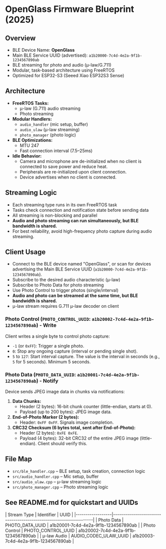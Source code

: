 # OpenGlass Firmware Blueprint (2025)

## Overview
- BLE Device Name: **OpenGlass**
- Main BLE Service UUID (advertised): `a1b20000-7c4d-4e2a-9f1b-1234567890ab`
- BLE streaming for photo and audio (μ-law/G.711)
- Modular, task-based architecture using FreeRTOS
- Optimized for ESP32-S3 (Seeed Xiao ESP32S3 Sense)

## Architecture
- **FreeRTOS Tasks:**
    - μ-law (G.711) audio streaming
    - Photo streaming
- **Modular Handlers:**
    - `audio_handler` (mic setup, buffer)
    - `audio_ulaw` (μ-law streaming)
    - `photo_manager` (photo logic)
- **BLE Optimizations:**
    - MTU 247
    - Fast connection interval (7.5–25ms)
- **Idle Behavior:**
    - Camera and microphone are de-initialized when no client is connected to save power and reduce heat.
    - Peripherals are re-initialized upon client connection.
    - Device advertises when no client is connected.

## Streaming Logic
- Each streaming type runs in its own FreeRTOS task
- Tasks check connection and notification state before sending data
- All streaming is non-blocking and parallel
- **Audio and photo streaming can run simultaneously, but BLE bandwidth is shared.**
- For best reliability, avoid high-frequency photo capture during audio streaming.

## Client Usage
- Connect to the BLE device named "OpenGlass", or scan for devices advertising the Main BLE Service UUID (`a1b20000-7c4d-4e2a-9f1b-1234567890ab`).
- Subscribe to the desired audio characteristic (μ-law)
- Subscribe to Photo Data for photo streaming
- Use Photo Control to trigger photos (single/interval)
- **Audio and photo can be streamed at the same time, but BLE bandwidth is shared.**
- μ-law stream requires G.711 μ-law decoder on client

### Photo Control (`PHOTO_CONTROL_UUID`: `a1b20002-7c4d-4e2a-9f1b-1234567890ab`) - Write
Client writes a single byte to control photo capture:
- `-1` (or `0xFF`): Trigger a single photo.
- `0`: Stop any ongoing capture (interval or pending single shot).
- `5` to `127`: Start interval capture. The value is the interval in seconds (e.g., `5` for 5 seconds). Minimum 5 seconds.

### Photo Data (`PHOTO_DATA_UUID`: `a1b20001-7c4d-4e2a-9f1b-1234567890ab`) - Notify
Device sends JPEG image data in chunks via notifications:
1.  **Data Chunks:**
    *   Header (2 bytes): 16-bit chunk counter (little-endian, starts at 0).
    *   Payload (up to 200 bytes): JPEG image data.
2.  **End-of-Photo Marker (2 bytes):**
    *   Header: `0xFF 0xFF`. Signals image completion.
3.  **CRC32 Checksum (6 bytes total, sent after End-of-Photo):**
    *   Header (2 bytes): `0xFE 0xFE`.
    *   Payload (4 bytes): 32-bit CRC32 of the entire JPEG image (little-endian). Client should verify this.

## File Map
- `src/ble_handler.cpp` – BLE setup, task creation, connection logic
- `src/audio_handler.cpp` – Mic setup, buffer
- `src/audio_ulaw.cpp` – μ-law streaming logic
- `src/photo_manager.cpp` – Photo streaming logic

## See README.md for quickstart and UUIDs

| Stream Type      | Identifier              | UUID                                     |
|------------------|--------------------------------------------------------------------|
| Photo Data       | PHOTO_DATA_UUID         | a1b20001-7c4d-4e2a-9f1b-1234567890ab     |
| Photo Control    | PHOTO_CONTROL_UUID      | a1b20002-7c4d-4e2a-9f1b-1234567890ab     |
| μ-law Audio      | AUDIO_CODEC_ULAW_UUID   | a1b20003-7c4d-4e2a-9f1b-1234567890ab     |
